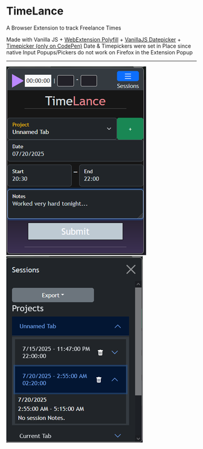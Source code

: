 # TimeLance
 A Browser Extension to track Freelance Times

Made with Vanilla JS +
[WebExtension Polyfill](https://github.com/mozilla/webextension-polyfill) +
[VanillaJS Datepicker](https://github.com/mymth/vanillajs-datepicker) +
[Timepicker (only on CodePen)](https://codepen.io/Lance-Jernigan/pen/jrRLLO)
Date & Timepickers were set in Place since native Input Popups/Pickers do not work on Firefox in the Extension Popup

---------------------

![Showcase](https://github.com/jcommander/TimeLance/blob/master/showcase/main_view.png)
![Showcase](https://github.com/jcommander/TimeLance/blob/master/showcase/session_view.png)
